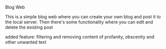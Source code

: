Blog Web

This is a simple blog web where you can create your own blog and post it to the local server. Then there's some functionality where you can edit and delete the existing post 

added feature: filtering and removing content of profanity, obscenity and other unwanted text
